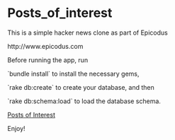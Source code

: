 # Posts_of_interest

<p>This is a simple hacker news clone as part of Epicodus</p>
<p>http://www.epicodus.com</p>

<p>Before running the app, run</p>
<p>`bundle install` to install the necessary gems, </p>
<p>`rake db:create` to create your database, and then </p>
<p>`rake db:schema:load` to load the database schema.</p>

<p><a href="http://posts-of-interest.herokuapp.com"> Posts of Interest </a></p>
<p>Enjoy!</p>
